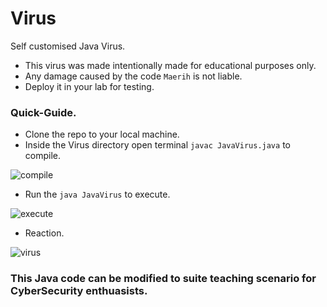 # Virus
Self customised Java Virus.

- This virus was made intentionally made for educational purposes only.
- Any damage caused by the code `Maerih` is not liable.
- Deploy it in your lab for testing.


### Quick-Guide.
- Clone the repo to your local machine.
- Inside the Virus directory open terminal `javac JavaVirus.java` to compile.


![compile](https://user-images.githubusercontent.com/106890328/205230591-5b003a24-1690-424d-94d5-7874ea0588c9.png)

- Run the `java JavaVirus` to execute.



![execute](https://user-images.githubusercontent.com/106890328/205230754-beeddecd-6293-47f9-afd1-4b096cce5a05.png)


- Reaction.



![virus](https://user-images.githubusercontent.com/106890328/205230855-ce6b5be5-94e7-4595-b4ad-4fe4cc67718f.png)

### This Java code can be modified to suite teaching scenario for CyberSecurity enthuasists.
